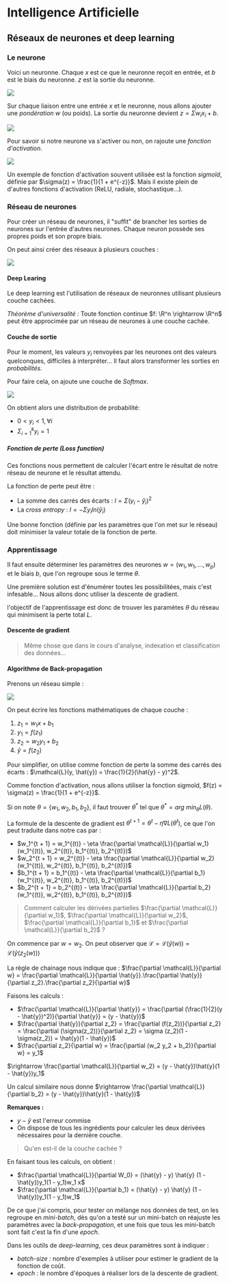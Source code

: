 # Intelligence Artificielle

## Réseaux de neurones et deep learning

### Le neurone

Voici un neuronne. Chaque *x* est ce que le neuronne reçoit en entrée, et *b* est le biais du neuronne. *z* est la sortie du neuronne.

<img src="/images/IA/neurone_1.png">


Sur chaque liaison entre une entrée *x* et le neuronne, nous allons ajouter une *pondération w* (ou poids). La sortie du neuronne devient $z = \Sigma w_i x_i + b$.

<img src="/images/IA/neurone_2.png">


Pour savoir si notre neurone va s'activer ou non, on rajoute une *fonction d'activation*. 

<img src="/images/IA/neurone_3.png">

Un exemple de fonction d'activation souvent utilisée est la fonction *sigmoïd*, définie par $\sigma(z) = \frac{1}{1 + e^{-z}}$.
Mais il existe plein de d'autres fonctions d'activation (ReLU, radiale, stochastique...).

### Réseau de neurones

Pour créer un réseau de neurones, il "suffit" de brancher les sorties de neurones sur l'entrée d'autres neurones. Chaque neuron possède ses propres poids et son propre biais.

On peut ainsi créer des réseaux à plusieurs couches :

<img src="/images/IA/neurone_4.png">

#### Deep Learing

Le deep learning est l'utilisation de réseaux de neuronnes utilisant plusieurs couche cachées. 

*Théorème d'universalité :* Toute fonction continue $f: \R^n \rightarrow \R^n$ peut être approcimée par un réseau de neurones à une couche cachée.


#### Couche de sortie

Pour le moment, les valeurs $y_i$ renvoyées par les neurones ont des valeurs quelconques, difficiles à interpréter... Il faut alors transformer les sorties en *probabilités*.

Pour faire cela, on ajoute une couche de *Softmax*.

<img src="/images/IA/softmax_1.png">

On obtient alors une distribution de probabilité:
* $0 < y_i < 1, \forall i$
* $\Sigma_{i = 1}^k y_i = 1$

##### Fonction de perte (Loss function)

Ces fonctions nous permettent de calculer l'écart entre le résultat de notre réseau de neurone et le résultat attendu.

La fonction de perte peut être :
* La somme des carrés des écarts : $l = \Sigma (y_i - \hat{y}_i)^2$
* La *cross entropy* : $l = -\Sigma y_i ln(\hat{y}_i)$

Une bonne fonction (définie par les paramètres que l'on met sur le réseau) doit minimiser la valeur totale de la fonction de perte.

### Apprentissage

Il faut ensuite déterminer les paramètres des neurones $w = (w_1, w_1, ..., w_p)$ et le biais $b$, que l'on regroupe sous le terme $\theta$.

Une première solution est d'énumérer toutes les possibilitées, mais c'est infesable...
Nous allons donc utiliser la descente de gradient.

l'objectif de l'apprentissage est donc de trouver les paramètes $\theta$ du réseau qui minimisent la perte total *L*.

#### Descente de gradient

> Même chose que dans le cours d'analyse, indexation et classification des données...


#### Algorithme de Back-propagation

Prenons un réseau simple : 

<img src="/images/IA/neurone_5.png">

On peut écrire les fonctions mathématiques de chaque couche :
1. $z_1 = w_1 x + b_1$
2. $y_1 = f(z_1)$
3. $z_2 = w_2y_1 + b_2$
4. $\hat{y} = f(z_2)$

Pour simplifier, on utilise comme fonction de perte la somme des carrés des écarts : $\mathcal{L}(y, \hat{y}) = \frac{1}{2}(\hat{y} - y)^2$.

Comme fonction d'activation, nous allons utiliser la fonction sigmoïd, $f(z) = \sigma(z) = \frac{1}{1 + e^{-z}}$.


Si on note $\theta = \{w_1, w_2, b_1, b_2\}$, il faut trouver $\theta^*$ tel que $\theta^* = arg\ min_{\theta} L(\theta)$.

La formule de la descente de gradient est $\theta^{t + 1} = \theta^t - \eta \nabla L(\theta^t)$, ce que l'on peut traduite dans notre cas par :
* $w_1^{t + 1} = w_1^{(t)} - \eta \frac{\partial \mathcal{L}}{\partial w_1}(w_1^{(t)}, w_2^{(t)}, b_1^{(t)}, b_2^{(t)})$
* $w_2^{t + 1} = w_2^{(t)} - \eta \frac{\partial \mathcal{L}}{\partial w_2}(w_1^{(t)}, w_2^{(t)}, b_1^{(t)}, b_2^{(t)})$
* $b_1^{t + 1} = b_1^{(t)} - \eta \frac{\partial \mathcal{L}}{\partial b_1}(w_1^{(t)}, w_2^{(t)}, b_1^{(t)}, b_2^{(t)})$
* $b_2^{t + 1} = b_2^{(t)} - \eta \frac{\partial \mathcal{L}}{\partial b_2}(w_1^{(t)}, w_2^{(t)}, b_1^{(t)}, b_2^{(t)})$

> Comment calculer les dérivées partielles 
> $\frac{\partial \mathcal{L}}{\partial w_1}$, $\frac{\partial \mathcal{L}}{\partial w_2}$, $\frac{\partial \mathcal{L}}{\partial b_1}$ et $\frac{\partial \mathcal{L}}{\partial b_2}$ ?

On commence par $w = w_2$. On peut observer que $\mathcal{L} = \mathcal{L}(\hat{y}(w)) = \mathcal{L}(\hat{y}(z_2(w)))$

La règle de chainage nous indique que : $\frac{\partial \mathcal{L}}{\partial w} = \frac{\partial \mathcal{L}}{\partial \hat{y}}.\frac{\partial \hat{y}}{\partial z_2}.\frac{\partial z_2}{\partial w}$

Faisons les calculs : 
* $\frac{\partial \mathcal{L}}{\partial \hat{y}} = \frac{\partial (\frac{1}{2}(y - \hat{y})^2)}{\partial \hat{y}} = (y - \hat{y})$
* $\frac{\partial \hat{y}}{\partial z_2} = \frac{\partial (f(z_2))}{\partial z_2} = \frac{\partial (\sigma(z_2))}{\partial z_2} = \sigma (z_2)(1 - \sigma(z_2)) = \hat{y}(1 - \hat{y})$
* $\frac{\partial z_2}{\partial w} = \frac{\partial (w_2 y_2 + b_2)}{\partial w} = y_1$

$\rightarrow \frac{\partial \mathcal{L}}{\partial w_2} = (y - \hat{y})\hat{y}(1 - \hat{y})y_1$

Un calcul similaire nous donne $\rightarrow \frac{\partial \mathcal{L}}{\partial b_2} = (y - \hat{y})\hat{y}(1 - \hat{y})$


**Remarques :**
* $y - \hat{y}$ est l'erreur commise
* On dispose de tous les ingrédients pour calculer les deux dérivées nécessaires pour la dernière couche.


> Qu'en est-il de la couche cachée ?

En faisant tous les calculs, on obtient :  
* $\frac{\partial \mathcal{L}}{\partial W_0} = (\hat{y} - y) \hat{y} (1 - \hat{y})y_1(1 - y_1)w_1 x$
* $\frac{\partial \mathcal{L}}{\partial b_1} = (\hat{y} - y) \hat{y} (1 - \hat{y})y_1(1 - y_1)w_1$


De ce que j'ai compris, pour tester on mélange nos données de test, on les regroupe en *mini-batch*, dès qu'on a testé sur un mini-batch on réajuste les paramètres avec la *back-propagation*, et une fois que tous les mini-batch sont fait c'est la fin d'une *epoch*.


Dans les outils de *deep-learning*, ces deux paramètres sont à indiquer :
* *batch-size :* nombre d'exemples à utiliser pour estimer le gradient de la fonction de coût.
* *epoch :* le nombre d'époques à réaliser lors de la descente de gradient.